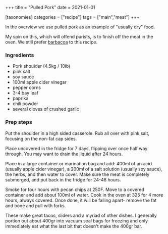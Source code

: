 +++
title = "Pulled Pork"
date = 2021-01-01

[taxonomies]
categories = ["recipe"]
tags = ["main","meat"]
+++


In the overview we use pulled pork as an example of "usually dry" food.

My spin on this, which will offend purists, is to finish off the meat in the oven. We still prefer [barbacoa](../barbacoa) to this recipe.

<!-- more -->


### Ingredients

- Pork shoulder (4.5kg / 10lb)
- pink salt
- soy sauce
- 100ml apple cider vinegar
- pepper corns
- 3-4 bay leaf
- paprika
- chili powder
- several cloves of crushed garlic 

### Prep steps

Put the shoulder in a high sided casserole. Rub all over with pink salt, focusing on the non-fat cap sides.

Place uncovered in the fridge for 7 days, flipping over once half way through. You may want to drain the liquid after 24 hours.  

Place in a large container or marination bag and add: 400ml of an acid (usually apple cider vinegar), a 200ml of a salt solution (usually soy sauce), the herbs, and then water to cover.
Make sure the meat is completely submerged, and put back in the fridge for 24-48 hours.

Smoke for four hours with pecan chips at 250F.  Move to a covered container and add about 100ml of water. Cook in the oven at 325 for 4 more hours, always covered.
Once done, it will be falling apart- remove the fat and bone and pull with forks.

These make great tacos, sliders and a myriad of other dishes. I generally portion out about 400gr into vacuum seal bags for freezing and only immediately eat what the last bit that doesn't make the 400gr bar.

